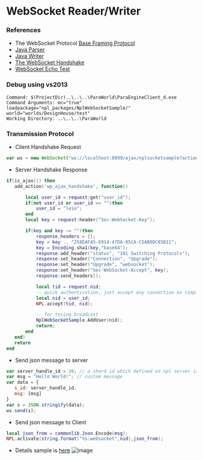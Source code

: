 # WebSocket Reader/Writer
### References
 - The WebSocket Protocol [Base Framing Protocol](https://tools.ietf.org/html/rfc6455#section-5.2)
 - [Java Parser](http://git.eclipse.org/c/jetty/org.eclipse.jetty.project.git/plain/jetty-websocket/websocket-common/src/main/java/org/eclipse/jetty/websocket/common/Parser.java)
 - [Java Writer](http://git.eclipse.org/c/jetty/org.eclipse.jetty.project.git/plain/jetty-websocket/websocket-common/src/main/java/org/eclipse/jetty/websocket/common/Generator.java)
 - [The WebSocket Handshake](https://developer.mozilla.org/en-US/docs/Web/API/WebSockets_API/Writing_WebSocket_servers)
 - [WebSocket Echo Test](http://www.websocket.org/echo.html)
 ### Debug using vs2013
 ```
 Command: $(ProjectDir)..\..\..\ParaWorld\ParaEngineClient_d.exe
 Command Arguments: mc="true"  loadpackage="npl_packages/NplWebSocketSample/"  world="worlds/DesignHouse/test"
 Working Directory: ..\..\..\ParaWorld
 ```
 ### Transmission Protocol
 - Client Handshake Request
 ```js
 var ws = new WebSocket("ws://localhost:8099/ajax/nplsocketsample?action=handshake&user_id=" + user_id);
 ```
 - Server Handshake Response
 ```lua
 if(is_ajax()) then
	add_action('wp_ajax_handshake', function()

        local user_id = request:get("user_id");
        if(not user_id or user_id == "")then
            user_id = "leio";
        end
        local key = request:header("Sec-WebSocket-Key");

        if(key and key ~= "")then
            response.headers = {};
            key = key .. "258EAFA5-E914-47DA-95CA-C5AB0DC85B11";
            key = Encoding.sha1(key,"base64");
            response:add_header("status", "101 Switching Protocols");
            response:set_header("Connection", "Upgrade");
            response:set_header("Upgrade", "websocket");
            response:set_header("Sec-WebSocket-Accept", key);
            response:send_headers();

            local tid = request.nid;
            -- quick authentication, just accept any connection as simpleclient
            local nid = user_id;
            NPL.accept(tid, nid);

            -- for tesing broadcast
            NplWebSocketSample.AddUser(nid);
            return;
        end
    end)
    return
end
 ```
 - Send json message to server
 ```js
 var server_handle_id = 20; // a shord id which defined on npl server is used to receive message
 var msg = "Hello World!"; // custom message
var data = {
    s_id: server_handle_id,
    msg: [msg]
}
var s = JSON.stringify(data);
ws.send(s);
 ```
 - Send json message to Client
 ```lua
local json_from = commonlib.Json.Encode(msg);
NPL.activate(string.format("%s:websocket",nid),json_from);
 ```

 - Details sample is [here](https://github.com/tatfook/NplWebSocketSample)
 ![image](https://cloud.githubusercontent.com/assets/5885941/25740166/e926952e-31b7-11e7-9512-7b2eb22b8b27.png)
